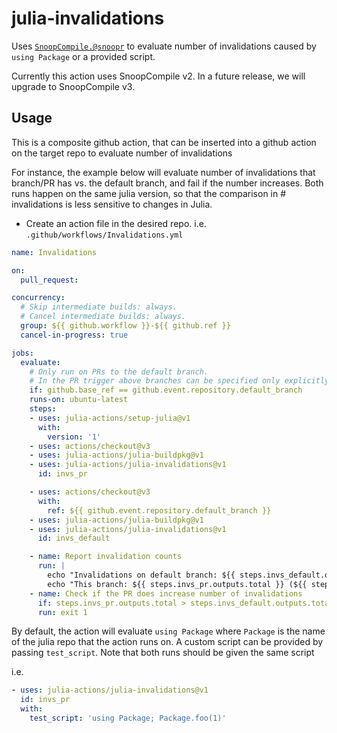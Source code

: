 # julia-invalidations
Uses [`SnoopCompile.@snoopr`](https://timholy.github.io/SnoopCompile.jl/v2/snoopr/)
to evaluate number of invalidations caused by `using Package` or a provided script.

Currently this action uses SnoopCompile v2.
In a future release, we will upgrade to SnoopCompile v3.


## Usage

This is a composite github action, that can be inserted into a github action on the target repo to evaluate number of invalidations

For instance, the example below will evaluate number of invalidations that branch/PR has vs. the default branch, and fail if the number increases.
Both runs happen on the same julia version, so that the comparison in # invalidations is less sensitive to changes in Julia.

- Create an action file in the desired repo. i.e. `.github/workflows/Invalidations.yml`

```yaml
name: Invalidations

on:
  pull_request:

concurrency:
  # Skip intermediate builds: always.
  # Cancel intermediate builds: always.
  group: ${{ github.workflow }}-${{ github.ref }}
  cancel-in-progress: true

jobs:
  evaluate:
    # Only run on PRs to the default branch.
    # In the PR trigger above branches can be specified only explicitly whereas this check should work for master, main, or any other default branch
    if: github.base_ref == github.event.repository.default_branch
    runs-on: ubuntu-latest
    steps:
    - uses: julia-actions/setup-julia@v1
      with:
        version: '1'
    - uses: actions/checkout@v3
    - uses: julia-actions/julia-buildpkg@v1
    - uses: julia-actions/julia-invalidations@v1
      id: invs_pr

    - uses: actions/checkout@v3
      with:
        ref: ${{ github.event.repository.default_branch }}
    - uses: julia-actions/julia-buildpkg@v1
    - uses: julia-actions/julia-invalidations@v1
      id: invs_default

    - name: Report invalidation counts
      run: |
        echo "Invalidations on default branch: ${{ steps.invs_default.outputs.total }} (${{ steps.invs_default.outputs.deps }} via deps)" >> $GITHUB_STEP_SUMMARY
        echo "This branch: ${{ steps.invs_pr.outputs.total }} (${{ steps.invs_pr.outputs.deps }} via deps)" >> $GITHUB_STEP_SUMMARY
    - name: Check if the PR does increase number of invalidations
      if: steps.invs_pr.outputs.total > steps.invs_default.outputs.total
      run: exit 1
```

By default, the action will evaluate `using Package` where `Package` is the name of the julia repo that the action runs on.
A custom script can be provided by passing `test_script`. Note that both runs should be given the same script

i.e.
```yaml
- uses: julia-actions/julia-invalidations@v1
  id: invs_pr
  with:
    test_script: 'using Package; Package.foo(1)'
```
